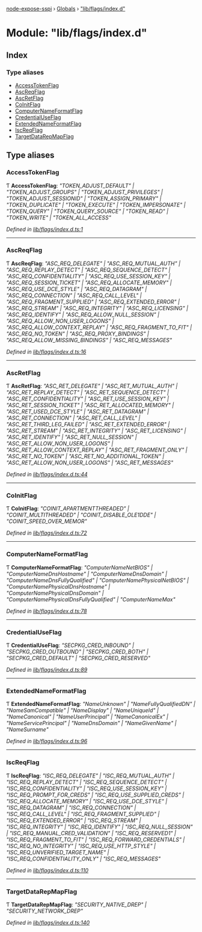 [node-expose-sspi](../README.md) › [Globals](../globals.md) › ["lib/flags/index.d"](_lib_flags_index_d_.md)

# Module: "lib/flags/index.d"

## Index

### Type aliases

* [AccessTokenFlag](_lib_flags_index_d_.md#accesstokenflag)
* [AscReqFlag](_lib_flags_index_d_.md#ascreqflag)
* [AscRetFlag](_lib_flags_index_d_.md#ascretflag)
* [CoInitFlag](_lib_flags_index_d_.md#coinitflag)
* [ComputerNameFormatFlag](_lib_flags_index_d_.md#computernameformatflag)
* [CredentialUseFlag](_lib_flags_index_d_.md#credentialuseflag)
* [ExtendedNameFormatFlag](_lib_flags_index_d_.md#extendednameformatflag)
* [IscReqFlag](_lib_flags_index_d_.md#iscreqflag)
* [TargetDataRepMapFlag](_lib_flags_index_d_.md#targetdatarepmapflag)

## Type aliases

###  AccessTokenFlag

Ƭ **AccessTokenFlag**: *"TOKEN_ADJUST_DEFAULT" | "TOKEN_ADJUST_GROUPS" | "TOKEN_ADJUST_PRIVILEGES" | "TOKEN_ADJUST_SESSIONID" | "TOKEN_ASSIGN_PRIMARY" | "TOKEN_DUPLICATE" | "TOKEN_EXECUTE" | "TOKEN_IMPERSONATE" | "TOKEN_QUERY" | "TOKEN_QUERY_SOURCE" | "TOKEN_READ" | "TOKEN_WRITE" | "TOKEN_ALL_ACCESS"*

*Defined in [lib/flags/index.d.ts:1](https://github.com/jlguenego/node-expose-sspi/blob/c77a3a8/lib/flags/index.d.ts#L1)*

___

###  AscReqFlag

Ƭ **AscReqFlag**: *"ASC_REQ_DELEGATE" | "ASC_REQ_MUTUAL_AUTH" | "ASC_REQ_REPLAY_DETECT" | "ASC_REQ_SEQUENCE_DETECT" | "ASC_REQ_CONFIDENTIALITY" | "ASC_REQ_USE_SESSION_KEY" | "ASC_REQ_SESSION_TICKET" | "ASC_REQ_ALLOCATE_MEMORY" | "ASC_REQ_USE_DCE_STYLE" | "ASC_REQ_DATAGRAM" | "ASC_REQ_CONNECTION" | "ASC_REQ_CALL_LEVEL" | "ASC_REQ_FRAGMENT_SUPPLIED" | "ASC_REQ_EXTENDED_ERROR" | "ASC_REQ_STREAM" | "ASC_REQ_INTEGRITY" | "ASC_REQ_LICENSING" | "ASC_REQ_IDENTIFY" | "ASC_REQ_ALLOW_NULL_SESSION" | "ASC_REQ_ALLOW_NON_USER_LOGONS" | "ASC_REQ_ALLOW_CONTEXT_REPLAY" | "ASC_REQ_FRAGMENT_TO_FIT" | "ASC_REQ_NO_TOKEN" | "ASC_REQ_PROXY_BINDINGS" | "ASC_REQ_ALLOW_MISSING_BINDINGS" | "ASC_REQ_MESSAGES"*

*Defined in [lib/flags/index.d.ts:16](https://github.com/jlguenego/node-expose-sspi/blob/c77a3a8/lib/flags/index.d.ts#L16)*

___

###  AscRetFlag

Ƭ **AscRetFlag**: *"ASC_RET_DELEGATE" | "ASC_RET_MUTUAL_AUTH" | "ASC_RET_REPLAY_DETECT" | "ASC_RET_SEQUENCE_DETECT" | "ASC_RET_CONFIDENTIALITY" | "ASC_RET_USE_SESSION_KEY" | "ASC_RET_SESSION_TICKET" | "ASC_RET_ALLOCATED_MEMORY" | "ASC_RET_USED_DCE_STYLE" | "ASC_RET_DATAGRAM" | "ASC_RET_CONNECTION" | "ASC_RET_CALL_LEVEL" | "ASC_RET_THIRD_LEG_FAILED" | "ASC_RET_EXTENDED_ERROR" | "ASC_RET_STREAM" | "ASC_RET_INTEGRITY" | "ASC_RET_LICENSING" | "ASC_RET_IDENTIFY" | "ASC_RET_NULL_SESSION" | "ASC_RET_ALLOW_NON_USER_LOGONS" | "ASC_RET_ALLOW_CONTEXT_REPLAY" | "ASC_RET_FRAGMENT_ONLY" | "ASC_RET_NO_TOKEN" | "ASC_RET_NO_ADDITIONAL_TOKEN" | "ASC_RET_ALLOW_NON_USER_LOGONS" | "ASC_RET_MESSAGES"*

*Defined in [lib/flags/index.d.ts:44](https://github.com/jlguenego/node-expose-sspi/blob/c77a3a8/lib/flags/index.d.ts#L44)*

___

###  CoInitFlag

Ƭ **CoInitFlag**: *"COINIT_APARTMENTTHREADED" | "COINIT_MULTITHREADED" | "COINIT_DISABLE_OLE1DDE" | "COINIT_SPEED_OVER_MEMOR"*

*Defined in [lib/flags/index.d.ts:72](https://github.com/jlguenego/node-expose-sspi/blob/c77a3a8/lib/flags/index.d.ts#L72)*

___

###  ComputerNameFormatFlag

Ƭ **ComputerNameFormatFlag**: *"ComputerNameNetBIOS" | "ComputerNameDnsHostname" | "ComputerNameDnsDomain" | "ComputerNameDnsFullyQualified" | "ComputerNamePhysicalNetBIOS" | "ComputerNamePhysicalDnsHostname" | "ComputerNamePhysicalDnsDomain" | "ComputerNamePhysicalDnsFullyQualified" | "ComputerNameMax"*

*Defined in [lib/flags/index.d.ts:78](https://github.com/jlguenego/node-expose-sspi/blob/c77a3a8/lib/flags/index.d.ts#L78)*

___

###  CredentialUseFlag

Ƭ **CredentialUseFlag**: *"SECPKG_CRED_INBOUND" | "SECPKG_CRED_OUTBOUND" | "SECPKG_CRED_BOTH" | "SECPKG_CRED_DEFAULT" | "SECPKG_CRED_RESERVED"*

*Defined in [lib/flags/index.d.ts:89](https://github.com/jlguenego/node-expose-sspi/blob/c77a3a8/lib/flags/index.d.ts#L89)*

___

###  ExtendedNameFormatFlag

Ƭ **ExtendedNameFormatFlag**: *"NameUnknown" | "NameFullyQualifiedDN" | "NameSamCompatible" | "NameDisplay" | "NameUniqueId" | "NameCanonical" | "NameUserPrincipal" | "NameCanonicalEx" | "NameServicePrincipal" | "NameDnsDomain" | "NameGivenName" | "NameSurname"*

*Defined in [lib/flags/index.d.ts:96](https://github.com/jlguenego/node-expose-sspi/blob/c77a3a8/lib/flags/index.d.ts#L96)*

___

###  IscReqFlag

Ƭ **IscReqFlag**: *"ISC_REQ_DELEGATE" | "ISC_REQ_MUTUAL_AUTH" | "ISC_REQ_REPLAY_DETECT" | "ISC_REQ_SEQUENCE_DETECT" | "ISC_REQ_CONFIDENTIALITY" | "ISC_REQ_USE_SESSION_KEY" | "ISC_REQ_PROMPT_FOR_CREDS" | "ISC_REQ_USE_SUPPLIED_CREDS" | "ISC_REQ_ALLOCATE_MEMORY" | "ISC_REQ_USE_DCE_STYLE" | "ISC_REQ_DATAGRAM" | "ISC_REQ_CONNECTION" | "ISC_REQ_CALL_LEVEL" | "ISC_REQ_FRAGMENT_SUPPLIED" | "ISC_REQ_EXTENDED_ERROR" | "ISC_REQ_STREAM" | "ISC_REQ_INTEGRITY" | "ISC_REQ_IDENTIFY" | "ISC_REQ_NULL_SESSION" | "ISC_REQ_MANUAL_CRED_VALIDATION" | "ISC_REQ_RESERVED1" | "ISC_REQ_FRAGMENT_TO_FIT" | "ISC_REQ_FORWARD_CREDENTIALS" | "ISC_REQ_NO_INTEGRITY" | "ISC_REQ_USE_HTTP_STYLE" | "ISC_REQ_UNVERIFIED_TARGET_NAME" | "ISC_REQ_CONFIDENTIALITY_ONLY" | "ISC_REQ_MESSAGES"*

*Defined in [lib/flags/index.d.ts:110](https://github.com/jlguenego/node-expose-sspi/blob/c77a3a8/lib/flags/index.d.ts#L110)*

___

###  TargetDataRepMapFlag

Ƭ **TargetDataRepMapFlag**: *"SECURITY_NATIVE_DREP" | "SECURITY_NETWORK_DREP"*

*Defined in [lib/flags/index.d.ts:140](https://github.com/jlguenego/node-expose-sspi/blob/c77a3a8/lib/flags/index.d.ts#L140)*
